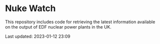 # Nuke Watch

This repository includes code for retrieving the latest information available on the output of EDF nuclear power plants in the UK.

Last updated: 2023-01-12 23:09